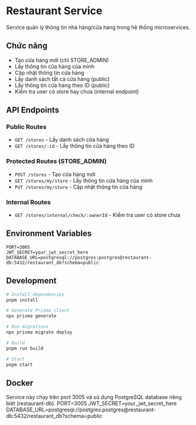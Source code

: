 # Restaurant Service

Service quản lý thông tin nhà hàng/cửa hàng trong hệ thống microservices.

## Chức năng

- Tạo cửa hàng mới (chỉ STORE_ADMIN)
- Lấy thông tin cửa hàng của mình
- Cập nhật thông tin cửa hàng
- Lấy danh sách tất cả cửa hàng (public)
- Lấy thông tin cửa hàng theo ID (public)
- Kiểm tra user có store hay chưa (internal endpoint)

## API Endpoints

### Public Routes
- `GET /stores` - Lấy danh sách cửa hàng
- `GET /stores/:id` - Lấy thông tin cửa hàng theo ID

### Protected Routes (STORE_ADMIN)
- `POST /stores` - Tạo cửa hàng mới
- `GET /stores/my/store` - Lấy thông tin cửa hàng của mình
- `PUT /stores/my/store` - Cập nhật thông tin cửa hàng

### Internal Routes
- `GET /stores/internal/check/:ownerId` - Kiểm tra user có store chưa

## Environment Variables

```
PORT=3005
JWT_SECRET=your_jwt_secret_here
DATABASE_URL=postgresql://postgres:postgres@restaurant-db:5432/restaurant_db?schema=public
```

## Development

```bash
# Install dependencies
pnpm install

# Generate Prisma client
npx prisma generate

# Run migrations
npx prisma migrate deploy

# Build
pnpm run build

# Start
pnpm start
```

## Docker

Service này chạy trên port 3005 và sử dụng PostgreSQL database riêng biệt (restaurant-db).
PORT=3005
JWT_SECRET=your_jwt_secret_here
DATABASE_URL=postgresql://postgres:postgres@restaurant-db:5432/restaurant_db?schema=public

